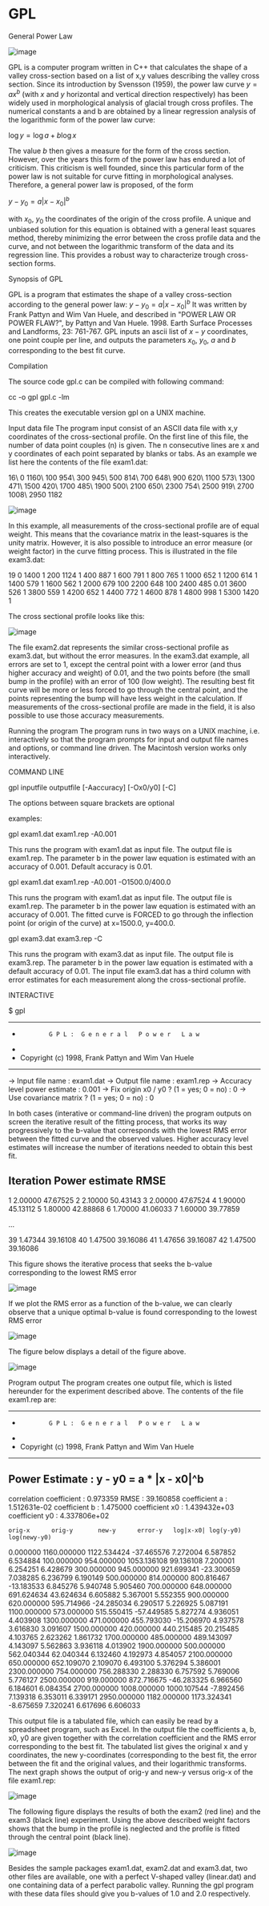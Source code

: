 # GPL
General Power Law

![image](https://user-images.githubusercontent.com/62480664/183958477-8181f74c-fb8b-465c-bf91-f1f13de2ef8d.png)

GPL is a computer program written in C++ that calculates the shape of a valley cross-section based on a list of x,y values describing the valley cross section. Since its introduction by Svensson (1959), the power law curve $y = a x^b$ (with $x$ and $y$ horizontal and vertical direction respectively) has been widely used in morphological analysis of glacial trough cross profiles. The numerical constants a and b are obtained by a linear regression analysis of the logarithmic form of the power law curve:

$\log y = \log a + b \log x$

The value $b$ then gives a measure for the form of the cross section. However, over the years this form of the power law has endured a lot of criticism. This criticism is well founded, since this particular form of the power law is not suitable for curve fitting in morphological analyses. Therefore, a general power law is proposed, of the form

$y - y_0 = a | x - x_0 |^b$

with $x_0$, $y_0$ the coordinates of the origin of the cross profile. A unique and unbiased solution for this equation is obtained with a general least squares method, thereby minimizing the error between the cross profile data and the curve, and not between the logarithmic transform of the data and its regression line. This provides a robust way to characterize trough cross-section forms.

Synopsis of GPL

GPL is a program that estimates the shape of a valley cross-section according to the general power law: $y - y_0 = a | x - x_0 |^b$
It was written by Frank Pattyn and Wim Van Huele, and described in "POWER LAW OR POWER FLAW?", by Pattyn and Van Huele. 1998. Earth Surface Processes and Landforms, 23: 761-767. GPL inputs an ascii list of $x-y$ coordinates, one point couple per line, and outputs the parameters $x_0$, $y_0$, $a$ and $b$ corresponding to the best fit curve.

Compilation

The source code gpl.c can be compiled with following command:

cc -o gpl gpl.c -lm

This creates the executable version gpl on a UNIX machine.

Input data file
The program input consist of an ASCII data file with x,y coordinates of the cross-sectional profile. On the first line of this file, the number of data point couples (n) is given. The n consecutive lines are x and y coordinates of each point separated by blanks or tabs. As an example we list here the contents of the file exam1.dat:

16\\
0 1160\\
100 954\\
300 945\\
500 814\\
700 648\\
900 620\\
1100 573\\
1300 471\\
1500 420\\
1700 485\\
1900 500\\
2100 650\\
2300 754\\
2500 919\\
2700 1008\\
2950 1182

![image](https://user-images.githubusercontent.com/62480664/183962122-e7b5c2f2-ca62-4203-a958-ed864f443f1e.png)

In this example, all measurements of the cross-sectional profile are of equal weight. This means that the covariance matrix in the least-squares is the unity matrix. However, it is also possible to introduce an error measure (or weight factor) in the curve fitting process. This is illustrated in the file exam3.dat:

19
0 1400 1
200 1124 1
400 887 1
600 791 1
800 765 1
1000 652 1
1200 614 1
1400 579 1
1600 562 1
2000 679 100
2200 648 100
2400 485 0.01
3600 526 1
3800 559 1
4200 652 1
4400 772 1
4600 878 1
4800 998 1
5300 1420 1

The cross sectional profile looks like this:

![image](https://user-images.githubusercontent.com/62480664/183962178-1cf4eca3-8c9c-4c84-8d01-0e1ed13df461.png)

The file exam2.dat represents the similar cross-sectional profile as exam3.dat, but without the error measures. In the exam3.dat example, all errors are set to 1, except the central point with a lower error (and thus higher accuracy and weight) of 0.01, and the two points before (the small bump in the profile) with an error of 100 (low weight). The resulting best fit curve will be more or less forced to go through the central point, and the points representing the bump will have less weight in the calculation. If measurements of the cross-sectional profile are made in the field, it is also possible to use those accuracy measurements.

Running the program
The program runs in two ways on a UNIX machine, i.e. interactively so that the program prompts for input and output file names and options, or command line driven. The Macintosh version works only interactively.

COMMAND LINE

gpl inputfile outputfile [-Aaccuracy] [-Ox0/y0] [-C]

The options between square brackets are optional

examples:

gpl exam1.dat exam1.rep -A0.001

This runs the program with exam1.dat as input file. The output file is exam1.rep. The parameter b in the power law equation is estimated with an accuracy of 0.001. Default accuracy is 0.01.

gpl exam1.dat exam1.rep -A0.001 -O1500.0/400.0

This runs the program with exam1.dat as input file. The output file is exam1.rep. The parameter b in the power law equation is estimated with an accuracy of 0.001. The fitted curve is FORCED to go through the inflection point (or origin of the curve) at x=1500.0, y=400.0.

gpl exam3.dat exam3.rep -C

This runs the program with exam3.dat as input file. The output file is exam3.rep. The parameter b in the power law equation is estimated with a default accuracy of 0.01. The input file exam3.dat has a third column with error estimates for each measurement along the cross-sectional profile.

INTERACTIVE

$ gpl

* * * * * * * * * * * * * * * * * * * * * * * * * * * * * * * * *
*             G P L :  G e n e r a l   P o w e r   L a w
*
* Copyright (c) 1998, Frank Pattyn and Wim Van Huele
* * * * * * * * * * * * * * * * * * * * * * * * * * * * * * * * *

-> Input file name  : exam1.dat
-> Output file name  : exam1.rep
-> Accuracy level power estimate  : 0.001
-> Fix origin x0 / y0 ? (1 = yes; 0 = no)  : 0
-> Use covariance matrix ? (1 = yes; 0 = no)  : 0

In both cases (interative or command-line driven) the program outputs on screen the iterative result of the fitting process, that works its way progressively to the b-value that corresponds with the lowest RMS error between the fitted curve and the observed values. Higher accuracy level estimates will increase the number of iterations needed to obtain this best fit.

Iteration   Power    estimate RMSE
-------------------------------------
  1        2.00000     47.67525
  2        2.10000     50.43143
  3        2.00000     47.67524
  4        1.90000     45.13112
  5        1.80000     42.88868
  6        1.70000     41.06033
  7        1.60000     39.77859

...

 39        1.47344     39.16108
 40        1.47500     39.16086
 41        1.47656     39.16087
 42        1.47500     39.16086
 
 This figure shows the iterative process that seeks the b-value corresponding to the lowest RMS error

![image](https://user-images.githubusercontent.com/62480664/183962300-9ec28403-5e00-4dee-be12-6eaf21334ab0.png)

If we plot the RMS error as a function of the b-value, we can clearly observe that a unique optimal b-value is found corresponding to the lowest RMS error

![image](https://user-images.githubusercontent.com/62480664/183962363-ea1d1452-502c-451a-81c2-8c8417347a78.png)

The figure below displays a detail of the figure above.

![image](https://user-images.githubusercontent.com/62480664/183962418-38425b8a-1cc2-45d9-a7f2-838c688b3ccf.png)

Program output
The program creates one output file, which is listed hereunder for the experiment described above. The contents of the file exam1.rep are:

* * * * * * * * * * * * * * * * * * * * * * * * * * * * * * * * * * * * * *
*             G P L :  G e n e r a l   P o w e r   L a w
*
* Copyright (c) 1998, Frank Pattyn and Wim Van Huele
* * * * * * * * * * * * * * * * * * * * * * * * * * * * * * * * * * * * * *

Power Estimate : y - y0 = a * |x - x0|^b
----------------------------------------
correlation coefficient : 0.973359
RMSE                    : 39.160858
coefficient a           : 1.512631e-02
coefficient b           : 1.475000
coefficient x0          : 1.439432e+03
coefficient y0          : 4.337806e+02

    orig-x      orig-y       new-y      error-y   log|x-x0| log(y-y0) log(newy-y0)

   0.000000  1160.000000  1122.534424  -37.465576  7.272004  6.587852  6.534884
 100.000000   954.000000  1053.136108   99.136108  7.200001  6.254251  6.428679
 300.000000   945.000000   921.699341  -23.300659  7.038285  6.236799  6.190149
 500.000000   814.000000   800.816467  -13.183533  6.845276  5.940748  5.905460
 700.000000   648.000000   691.624634   43.624634  6.605882  5.367001  5.552355
 900.000000   620.000000   595.714966  -24.285034  6.290517  5.226925  5.087191
1100.000000   573.000000   515.550415  -57.449585  5.827274  4.936051  4.403908
1300.000000   471.000000   455.793030  -15.206970  4.937578  3.616830  3.091607
1500.000000   420.000000   440.215485   20.215485  4.103765  2.623262  1.861732
1700.000000   485.000000   489.143097    4.143097  5.562863  3.936118  4.013902
1900.000000   500.000000   562.040344   62.040344  6.132460  4.192973  4.854057
2100.000000   650.000000   652.109070    2.109070  6.493100  5.376294  5.386001
2300.000000   754.000000   756.288330    2.288330  6.757592  5.769006  5.776127
2500.000000   919.000000   872.716675  -46.283325  6.966560  6.184601  6.084354
2700.000000  1008.000000  1000.107544   -7.892456  7.139318  6.353011  6.339171
2950.000000  1182.000000  1173.324341   -8.675659  7.320241  6.617696  6.606033

This output file is a tabulated file, which can easily be read by a spreadsheet program, such as Excel. In the output file the coefficients a, b, x0, y0 are given together with the correlation coefficient and the RMS error corresponding to the best fit. The tabulated list gives the original x and y coordinates, the new y-coordinates (corresponding to the best fit, the error between the fit and the original values, and their logarithmic transforms. The next graph shows the output of orig-y and new-y versus orig-x of the file exam1.rep:

![image](https://user-images.githubusercontent.com/62480664/183962500-565c6658-c911-4922-bf62-01bac65188ad.png)

The following figure displays the results of both the exam2 (red line) and the exam3 (black line) experiment. Using the above described weight factors shows that the bump in the profile is neglected and the profile is fitted through the central point (black line).

![image](https://user-images.githubusercontent.com/62480664/183962564-1f63422f-aac6-4b76-81cb-6148d347c926.png)

Besides the sample packages exam1.dat, exam2.dat and exam3.dat, two other files are available, one with a perfect V-shaped valley (linear.dat) and one containing data of a perfect parabolic valley. Running the gpl program with these data files should give you b-values of 1.0 and 2.0 respectively.
